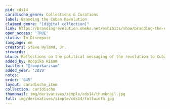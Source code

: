 ```yaml
---
pid: cds14
caridischo_genre: Collections & Curations
label: Branding the Cuban Revolution
claimed_genre: "[digital collection]"
link: https://brandingrevolution.omeka.net/exhibits/show/branding-the-cuban-revolution
open_access: 'TRUE'
status: In Disrepair
language: en
creators: Steve Hyland, Jr.
stewards: 
blurb: Reflections on the political messaging of the revolution to Cubans.
added_by: Roopika Risam
twitter: "@roopikarisam"
added_year: '2020'
notes: 
order: '045'
layout: caridischo_item
collection: caridischo
thumbnail: img/derivatives/simple/cds14/thumbnail.jpg
full: img/derivatives/simple/cds14/fullwidth.jpg
---
```

